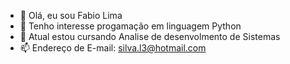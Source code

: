 - 👋 Olá, eu sou Fabio Lima
- 👀 Tenho interesse progamação em linguagem Python
- 🌱 Atual estou cursando Analise de desenvolmento de Sistemas
- 📫 Endereço de E-mail: silva.l3@hotmail.com
<!---
Fabi0L1ma/Fabi0L1ma is a ✨ special ✨ repository because its `README.md` (this file) appears on your GitHub profile.
You can click the Preview link to take a look at your changes.
--->
